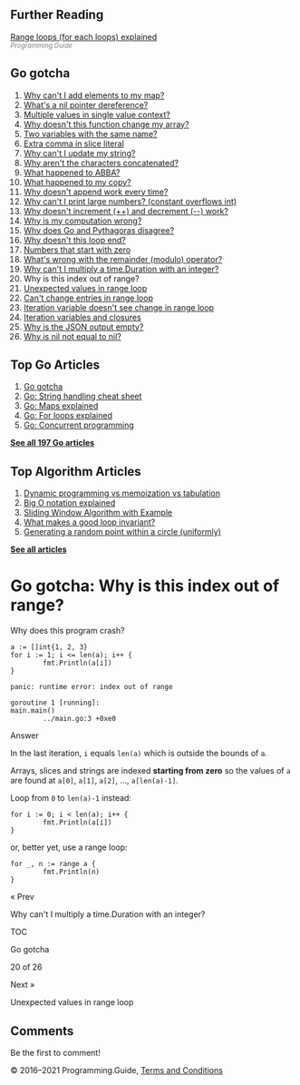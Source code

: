 <span class="underline"></span>

<span class="underline"></span>

Further Reading
---------------

[Range loops (for each loops) explained](for-loop-range-array-slice-map-channel.html)  
<span style="color: grey; font-style: italic; font-size: smaller">Programming.Guide</span>

Go gotcha
---------

1.  [Why can't I add elements to my map?](gotcha-assignment-entry-nil-map.html)
2.  [What's a nil pointer dereference?](gotcha-nil-pointer-dereference.html)
3.  [Multiple values in single value context?](gotcha-multiple-value-sinlge-value-context.html)
4.  [Why doesn't this function change my array?](gotcha-function-doesnt-change-array.html)
5.  [Two variables with the same name?](gotcha-shadowing-variables.html)
6.  [Extra comma in slice literal](gotcha-missing-comma-slice-array-map-literal.html)
7.  [Why can't I update my string?](gotcha-strings-are-immutable.html)
8.  [Why aren't the characters concatenated?](gotcha-concatenate-rune-string.html)
9.  [What happened to ABBA?](gotcha-trim-string.html)
10. [What happened to my copy?](gotcha-copy-missing.html)
11. [Why doesn't append work every time?](gotcha-append.html)
12. [Why can't I print large numbers? (constant overflows int)](gotcha-constant-overflows-int.html)
13. [Why doesn't increment (++) and decrement (--) work?](gotcha-increment-decrement-statement.html)
14. [Why is my computation wrong?](gotcha-operator-precedence.html)
15. [Why does Go and Pythagoras disagree?](gotcha-bitwise-operators.html)
16. [Why doesn't this loop end?](gotcha-integer-overflow-wrap-around.html)
17. [Numbers that start with zero](gotcha-octal-decimal-hexadecimal-literal.html)
18. [What's wrong with the remainder (modulo) operator?](gotcha-remainder-modulo-operator.html)
19. [Why can't I multiply a time.Duration with an integer?](gotcha-multiply-duration-integer.html)
20. Why is this index out of range?
21. [Unexpected values in range loop](gotcha-unexpected-values-range.html)
22. [Can't change entries in range loop](gotcha-change-value-range.html)
23. [Iteration variable doesn't see change in range loop](gotcha-range-copy-array.html)
24. [Iteration variables and closures](gotcha-data-race-closure.html)
25. [Why is the JSON output empty?](gotcha-json-marshal-empty.html)
26. [Why is nil not equal to nil?](gotcha-why-nil-error-not-equal-nil.html)

<span class="underline"></span>

Top Go Articles
---------------

1.  [Go gotcha](go-gotcha.html)
2.  [Go: String handling cheat sheet](string-functions-reference-cheat-sheet.html)
3.  [Go: Maps explained](maps-explained.html)
4.  [Go: For loops explained](for-loop.html)
5.  [Go: Concurrent programming](go-concurrency-tutorial.html)

[**See all 197 Go articles**](index.html)

Top Algorithm Articles
----------------------

1.  [Dynamic programming vs memoization vs tabulation](../dynamic-programming-vs-memoization-vs-tabulation.html)
2.  [Big O notation explained](../big-o-notation-explained.html)
3.  [Sliding Window Algorithm with Example](../sliding-window-example.html)
4.  [What makes a good loop invariant?](../what-makes-a-good-loop-invariant.html)
5.  [Generating a random point within a circle (uniformly)](../random-point-within-circle.html)

[**See all articles**](../index.html)

Go gotcha: Why is this index out of range?
==========================================

Why does this program crash?

    a := []int{1, 2, 3}
    for i := 1; i <= len(a); i++ {
            fmt.Println(a[i])
    }

    panic: runtime error: index out of range

    goroutine 1 [running]:
    main.main()
            ../main.go:3 +0xe0

Answer

In the last iteration, `i` equals `len(a)` which is outside the bounds of `a`.

Arrays, slices and strings are indexed **starting from zero** so the values of `a` are found at `a[0]`, `a[1]`, `a[2]`, …, `a[len(a)-1]`.

Loop from `0` to `len(a)-1` instead:

    for i := 0; i < len(a); i++ {
            fmt.Println(a[i])
    }

or, better yet, use a range loop:

    for _, n := range a {
            fmt.Println(n)
    }

<a href="gotcha-multiply-duration-integer.html" class="prev"></a>

« Prev

Why can't I multiply a time.Duration with an integer?

[](go-gotcha.html#toc)

TOC

Go gotcha

20 of 26

<a href="gotcha-unexpected-values-range.html" class="next"></a>

Next »

Unexpected values in range loop

Comments
--------

Be the first to comment!

© 2016–2021 Programming.Guide, [Terms and Conditions](../terms-and-conditions.html)
